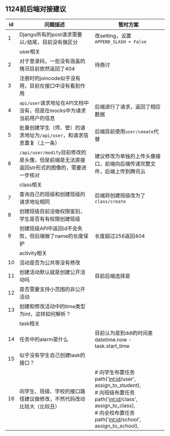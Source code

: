 ## 1124前后端对接建议

| id   | 问题描述                                                     | 暂时方案                                                     |
| ---- | ------------------------------------------------------------ | ------------------------------------------------------------ |
| 1    | Django所有的post请求需要以`/`结尾，目前没有做区分            | 改setting，设置`APPEND_SLASH = False`                        |
|      | user相关                                                     |                                                              |
| 2    | 对于登录码，一些没有涵盖的情况目前依然返回了404              | 待商讨                                                       |
| 3    | 注册时的joincode似乎没有用，目前在接口中没有看到作用         |                                                              |
| 4    | `api/user`请求地址在API文档中没有，但是在mocks中为请求当前用户的信息 | 后端进行了请求，返回了相应数据                               |
| 5    | 批量创建学生（师、管）的请求地址为`/api/user`，和请求信息重复（上一条） | 后端目前使用`user/ceeate`代替                                |
| 6    | `/api/user/modify`目前修改的是头像，但是前端是无法直接返回str形式的图像的，需要进一步核对 | 建议修改为单独的上传头像接口，前端向后端传递完整文件，后端上传到腾讯云 |
|      | class相关                                                    |                                                              |
| 7    | 查询自己的班级和创建班级的请求地址相同                       | 后端将创建班级改为了`class/create`                           |
| 8    | 创建班级目前没做权限鉴别，学生是否有有权限创建班级           |                                                              |
| 9    | 创建班级API中返回id不会失败，但后端做了name的长度保护        | 长度超过256返回404                                           |
|      | activity相关                                                 |                                                              |
| 10   | 活动是否为公共等没有修改                                     |                                                              |
| 11   | 创建活动默认就是创建公开活动吗                               | 目前后端选择是                                               |
| 12   | 是否需要支持小范围的非公开活动                               |                                                              |
| 13   | 创建和修改活动中的time类型为int，这样如何解析？              |                                                              |
|      | task相关                                                     |                                                              |
| 14   | 任务中的alarm是什么                                          | 目前认为是到ddl的时间差datetime.now - task.start_time        |
| 15   | 似乎没有学生自己创建task的接口？                             |                                                              |
| 16   | 向学生、班级、学校的接口路径建议做修改，不然代码改动比较大（比较丑） | # 向学生布置任务 path('<int:id>/user', assign_to_student), <br># 向班级布置任务 path('<int:id>/class', assign_to_class), <br/># 向全校布置任务 path('<int:id>/school', assign_to_school), |

